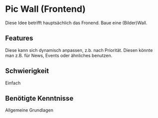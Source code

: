 # Pic Wall (Frontend)
 
 Diese Idee betrifft hauptsächlich das Fronend. 
 Baue eine (Bilder)Wall. 
 
## Features
 Diese kann sich dynamisch anpassen, z.b. nach Priorität. 
 Diesen könnte man z.B. für News, Events oder ähnliches benutzen.
 
 ## Schwierigkeit
 Einfach
 
 ## Benötigte Kenntnisse
Allgemeine Grundlagen
